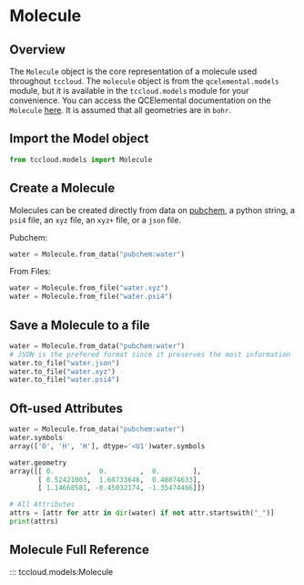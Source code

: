 # Molecule

## Overview

The `Molecule` object is the core representation of a molecule used throughout `tccloud`. The `molecule` object is from the `qcelemental.models` module, but it is available in the `tccloud.models` module for your convenience. You can access the QCElemental documentation on the `Molecule` [here](http://docs.qcarchive.molssi.org/projects/QCElemental/en/stable/model_molecule.html). It is assumed that all geometries are in `bohr`.

## Import the Model object

```python
from tccloud.models import Molecule
```

## Create a Molecule

Molecules can be created directly from data on [pubchem](https://pubchem.ncbi.nlm.nih.gov), a python string, a `psi4` file, an `xyz` file, an `xyz+` file, or a `json` file.

Pubchem:

```python
water = Molecule.from_data("pubchem:water")
```

From Files:

```python
water = Molecule.from_file("water.xyz")
water = Molecule.from_file("water.psi4")
```

## Save a Molecule to a file

```python
water = Molecule.from_data("pubchem:water")
# JSON is the prefered format since it preserves the most information
water.to_file("water.json")
water.to_file("water.xyz")
water.to_file("water.psi4")
```

## Oft-used Attributes

```python
water = Molecule.from_data("pubchem:water")
water.symbols
array(['O', 'H', 'H'], dtype='<U1')water.symbols

water.geometry
array([[ 0.        ,  0.        ,  0.        ],
       [ 0.52421003,  1.68733646,  0.48074633],
       [ 1.14668581, -0.45032174, -1.35474466]])

# All Attributes
attrs = [attr for attr in dir(water) if not attr.startswith("_")]
print(attrs)
```

## Molecule Full Reference

::: tccloud.models:Molecule
